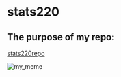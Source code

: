 # stats220
## The purpose of my repo: 
[stats220repo](https://github.com/ChikaNicole/stats220/edit/main/README.md)

![my_meme](https://user-images.githubusercontent.com/100815234/157217155-2ad9fdab-4fb1-45a6-ba82-d2406e406b96.png)
